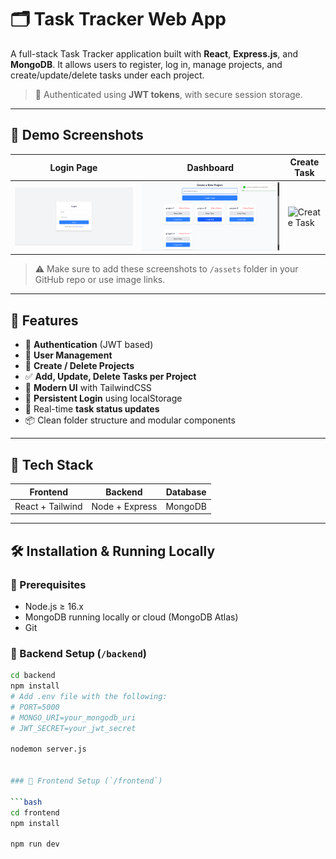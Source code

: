 # 🗂️ Task Tracker Web App

A full-stack Task Tracker application built with **React**, **Express.js**, and **MongoDB**. It allows users to register, log in, manage projects, and create/update/delete tasks under each project.

> 🔐 Authenticated using **JWT tokens**, with secure session storage.

---

## 📸 Demo Screenshots

| Login Page | Dashboard | Create Task |
|------------|-----------|-------------|
| ![Login](./assets/login.png) | ![Dashboard](./assets/dashboard.png) | ![Create Task](./assets/create-task.png) |

> ⚠️ Make sure to add these screenshots to `/assets` folder in your GitHub repo or use image links.

---

## 🚀 Features

- 🔐 **Authentication** (JWT based)
- 👥 **User Management**
- 📁 **Create / Delete Projects**
- ✅ **Add, Update, Delete Tasks per Project**
- 🎨 **Modern UI** with TailwindCSS
- 💾 **Persistent Login** using localStorage
- 📝 Real-time **task status updates**
- 📦 Clean folder structure and modular components

---

## 📂 Tech Stack

| Frontend       | Backend          | Database |
|----------------|------------------|----------|
| React + Tailwind | Node + Express    | MongoDB  |

---

## 🛠️ Installation & Running Locally

### 📌 Prerequisites

- Node.js ≥ 16.x
- MongoDB running locally or cloud (MongoDB Atlas)
- Git

### 🔧 Backend Setup (`/backend`)

```bash
cd backend
npm install
# Add .env file with the following:
# PORT=5000
# MONGO_URI=your_mongodb_uri
# JWT_SECRET=your_jwt_secret

nodemon server.js


### 🔧 Frontend Setup (`/frontend`)

```bash
cd frontend
npm install

npm run dev
